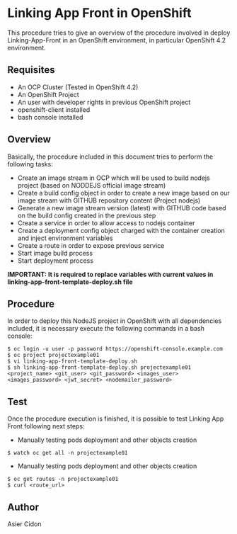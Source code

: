 # Linking App Front in OpenShift

This procedure tries to give an overview of the procedure involved in deploy Linking-App-Front in an OpenShift environment, in particular OpenShift 4.2 environment.

## Requisites

-   An OCP Cluster (Tested in OpenShift 4.2)
-   An OpenShift Project
-   An user with developer rights in previous OpenShift project
-   openshift-client installed
-   bash console installed

## Overview

Basically, the procedure included in this document tries to perform the following tasks:

-   Create an image stream in OCP which will be used to build nodejs project (based on NODDEJS official image stream)
-   Create a build config object in order to create a new image based on our image stream with GITHUB repository content (Project nodejs)
-   Generate a new image stream version (latest) with GITHUB code based on the build config created in the previous step
-   Create a service in order to allow access to nodejs container
-   Create a deployment config object charged with the container creation and inject environment variables
-   Create a route in order to expose previous service
-   Start image build process
-   Start deployment process

**IMPORTANT: It is required to replace variables with current values in linking-app-front-template-deploy.sh file**

## Procedure

In order to deploy this NodeJS project in OpenShift with all dependencies included, it is necessary execute the following commands in a bash console:

```
$ oc login -u user -p password https://openshift-console.example.com
$ oc project projectexample01
$ vi linking-app-front-template-deploy.sh
$ sh linking-app-front-template-deploy.sh projectexample01 <project_name> <git_user> <git_password> <images_user> <images_password> <jwt_secret> <nodemailer_password>
```

## Test

Once the procedure execution is finished, it is possible to test Linking App Front following next steps:

-   Manually testing pods deployment and other objects creation

```
$ watch oc get all -n projectexample01
```

-   Manually testing pods deployment and other objects creation

```
$ oc get routes -n projectexample01
$ curl <route_url>
```

## Author

Asier Cidon
